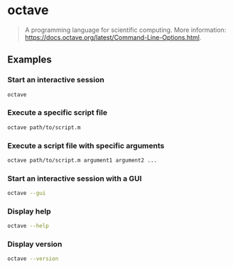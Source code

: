 # octave

> A programming language for scientific computing. More information: <https://docs.octave.org/latest/Command-Line-Options.html>.

## Examples

### Start an interactive session

```bash
octave
```

### Execute a specific script file

```bash
octave path/to/script.m
```

### Execute a script file with specific arguments

```bash
octave path/to/script.m argument1 argument2 ...
```

### Start an interactive session with a GUI

```bash
octave --gui
```

### Display help

```bash
octave --help
```

### Display version

```bash
octave --version
```
